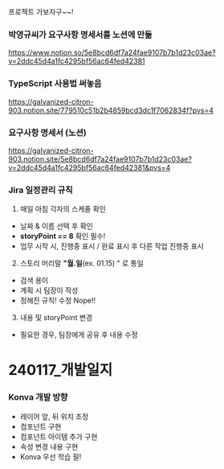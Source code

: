 프로젝트 가보자구~~!

### 박영규씨가 요구사항 명세서를 노션에 만듦
https://www.notion.so/5e8bcd6df7a24fae9107b7b1d23c03ae?v=2ddc45d4a1fc4295bf56ac64fed42381


### TypeScript 사용법 써놓음
https://galvanized-citron-903.notion.site/779510c51b2b4859bcd3dc1f7062834f?pvs=4

### 요구사항 명세서 (노션)
https://galvanized-citron-903.notion.site/5e8bcd6df7a24fae9107b7b1d23c03ae?v=2ddc45d4a1fc4295bf56ac64fed42381&pvs=4


### Jira 일정관리 규칙
1. 매일 아침 각자의 스케줄 확인
- 날짜 & 이름 선택 후 확인 
- **storyPoint == 8** 확인 필수!
- 업무 시작 시, 진행중 표시 / 완료 표시 후 다른 작업 진행중 표시

2. 스토리 머리말 **"월.일**(ex. 01.15) " 로 통일
- 검색 용이
- 계획 시 팀장이 작성
- 정해진 규칙! 수정 Nope!!

3. 내용 및 storyPoint 변경
- 필요한 경우, 팀장에게 공유 후 내용 수정

<h1>240117_개발일지</h1>

### Konva 개발 방향
- 레이어 앞, 뒤 위치 조정
- 컴포넌트 구현
- 컴포넌트 아이템 추가 구현
- 속성 변경 내용 구현
- Konva 우선 학습 필!